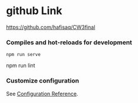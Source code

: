 # github Link 
https://github.com/hafisaq/CW3final



### Compiles and hot-reloads for development
```
npm run serve
```







npm run lint


### Customize configuration
See [Configuration Reference](https://cli.vuejs.org/config/).
